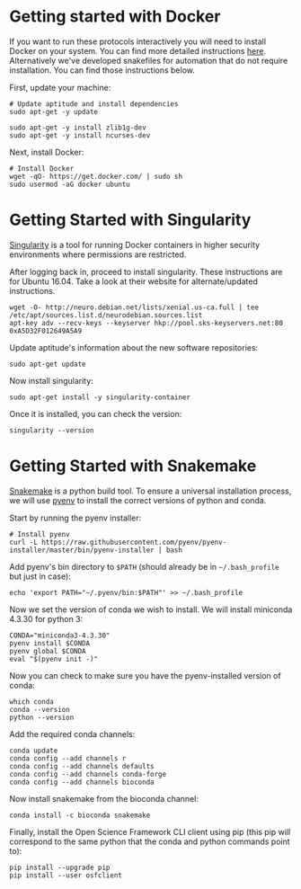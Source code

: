 # Getting started with Docker

If you want to run these protocols interactively you will need to install Docker on your system. You can find more detailed instructions [here](https://docs.docker.com/install/). 
Alternatively we've developed snakefiles for automation that do not require installation. You can find those instructions below. 

First, update your machine:

```
# Update aptitude and install dependencies
sudo apt-get -y update

sudo apt-get -y install zlib1g-dev
sudo apt-get -y install ncurses-dev
```

Next, install Docker:

```
# Install Docker
wget -qO- https://get.docker.com/ | sudo sh
sudo usermod -aG docker ubuntu
```

# Getting Started with Singularity

[Singularity](http://singularity.lbl.gov) is a tool for running Docker containers 
in higher security environments where permissions are restricted.

After logging back in, proceed to install singularity. These instructions are for Ubuntu 16.04. Take a look at their website for alternate/updated instructions. 

```
wget -O- http://neuro.debian.net/lists/xenial.us-ca.full | tee /etc/apt/sources.list.d/neurodebian.sources.list
apt-key adv --recv-keys --keyserver hkp://pool.sks-keyservers.net:80 0xA5D32F012649A5A9
```

Update aptitude's information about the new software repositories:

```
sudo apt-get update
```

Now install singularity:

```
sudo apt-get install -y singularity-container
```

Once it is installed, you can check the version:

```
singularity --version
```

# Getting Started with Snakemake

[Snakemake](http://snakemake.readthedocs.io/en/stable/) is a python build tool.
To ensure a universal installation process, we will use [pyenv](https://github.com/pyenv/pyenv)
to install the correct versions of python and conda.

Start by running the pyenv installer:

```
# Install pyenv 
curl -L https://raw.githubusercontent.com/pyenv/pyenv-installer/master/bin/pyenv-installer | bash
```

Add pyenv's bin directory to `$PATH` (should already be in `~/.bash_profile` but just in case):

```
echo 'export PATH="~/.pyenv/bin:$PATH"' >> ~/.bash_profile
```

Now we set the version of conda we wish to install. We will install
miniconda 4.3.30 for python 3:

```
CONDA="miniconda3-4.3.30"
pyenv install $CONDA
pyenv global $CONDA
eval "$(pyenv init -)"
```

Now you can check to make sure you have the pyenv-installed version 
of conda:

```
which conda
conda --version
python --version
```

Add the required conda channels:

```
conda update
conda config --add channels r
conda config --add channels defaults
conda config --add channels conda-forge
conda config --add channels bioconda
```

Now install snakemake from the bioconda channel:

```
conda install -c bioconda snakemake
```

Finally, install the Open Science Framework CLI client
using pip (this pip will correspond to the same python 
that the conda and python commands point to):

```
pip install --upgrade pip
pip install --user osfclient
```


